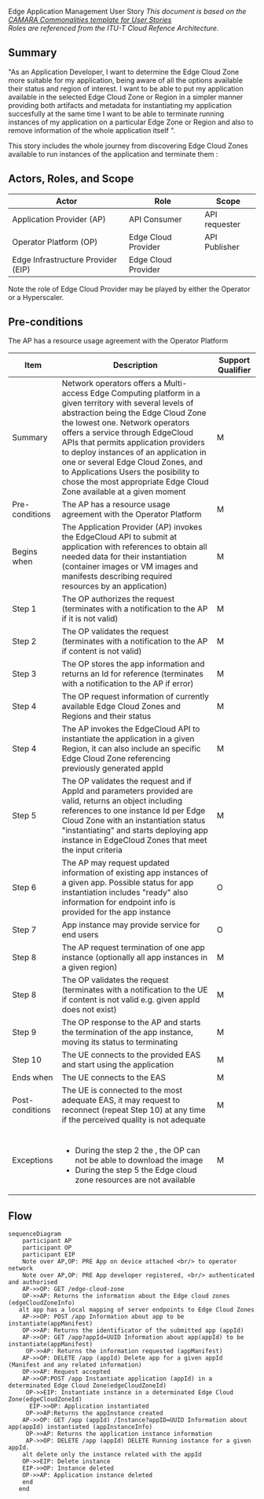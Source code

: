 
Edge Application Management User Story
_This document is based on the [CAMARA Commonalities template for User Stories](https://github.com/camaraproject/Commonalities/blob/main/documentation/Userstory-template.md)_  
_Roles are referenced from the ITU-T Cloud Refence Architecture._

## Summary
"As an Application Developer, I want to determine the Edge Cloud Zone more suitable for my application, being aware of all the options available their status and region of interest.
I want to be able to put my application available in the selected Edge Cloud Zone or Region in a simpler manner providing both artifacts and metadata for instantiating my application succesfully at the same time I want to be able to terminate
running instances of my application on a particular Edge Zone or Region and also to remove information of the whole application itself ".  

This story includes the whole journey from discovering Edge Cloud Zones available to run instances of the application and terminate them :  


## Actors, Roles, and Scope
| Actor | Role | Scope |
|-------|------|-------|
|Application Provider (AP) |API Consumer | API requester |
|Operator Platform (OP)|Edge Cloud Provider | API Publisher |
|Edge Infrastructure Provider (EIP)|Edge Cloud Provider|

Note the role of Edge Cloud Provider may be played by either the Operator or a Hyperscaler.

## Pre-conditions
The AP has a resource usage agreement with the Operator Platform

| Item | Description | Support Qualifier |
|----|----|----|
|Summary|Network operators offers a Multi-access Edge Computing platform in a given territory with several levels of abstraction being the Edge Cloud Zone the lowest one. Network operators offers a service through EdgeCloud APIs that permits application providers to deploy instances of an application in one or several Edge Cloud Zones, and to Applications Users the posibility to chose the most appropriate Edge Cloud Zone available at a given moment| M |
|Pre-conditions|The AP has a resource usage agreement with the Operator Platform| M |
|Begins when|The Application Provider (AP) invokes the EdgeCloud API to submit at application with references to obtain all needed data for their instantiation (container images or VM images and manifests describing required resources by an application)| M |
|Step 1|The OP authorizes the request (terminates with a notification to the AP if it is not valid)| M |
|Step 2|The OP validates the request (terminates with a notification to the AP if content is not valid)| M|
|Step 3|The OP stores the app information and returns an Id for reference (terminates with a notification to the AP if error)| M |
|Step 4|The OP request information of currently available Edge Cloud Zones and Regions and their status| M |
|Step 4|The AP invokes the EdgeCloud API to instantiate the application in a given Region, it can also include an specific Edge Cloud Zone referencing previously generated appId | M |
|Step 5|The OP validates the request and if AppId and parameters provided are valid, returns an object including references to one instance Id per Edge Cloud Zone with an instantiation status "instantiating" and starts deploying app instance in EdgeCloud Zones that meet the input criteria| M |
|Step 6|The AP may request updated information of existing app instances of a given app. Possible status for app instantiation includes "ready" also information for endpoint info is provided for the app instance| O |
|Step 7|App instance may provide service for end users | O |
|Step 8|The AP request termination of one app instance (optionally all app instances in a given region) | M |
|Step 8|The OP validates the request (terminates with a notification to the UE if content is not valid e.g. given appId does not exist)| M|
|Step 9|The OP response to the AP and starts the termination of the app instance, moving its status to terminating| M|
|Step 10|The UE connects to the provided EAS and start using the application| M|
|Ends when|The UE connects to the EAS| M |
|Post-conditions|The UE is connected to the most adequate EAS, it may request to reconnect (repeat Step 10) at any time if the perceived quality is not adequate| M |
|Exceptions|<br><ul><li>During the step 2 the , the OP can not be able to download the image</li><li>During the step 5 the Edge cloud zone resources are not available | M | 



## Flow
```mermaid
sequenceDiagram
    participant AP
    participant OP
    participant EIP
    Note over AP,OP: PRE App on device attached <br/> to operator network
    Note over AP,OP: PRE App developer registered, <br/> authenticated and authorised
    AP->>OP: GET /edge-cloud-zone 
    OP->>AP: Returns the information about the Edge cloud zones (edgeCloudZoneInfo)
   alt app has a local mapping of server endpoints to Edge Cloud Zones
    AP->>OP: POST /app Information about app to be instantiate(appManifest) 
    OP->>AP: Returns the identificator of the submitted app (appId)
    AP->>OP: GET /app?appId=UUID Information about app(appId) to be instantiate(appManifest) 
     OP->>AP: Returns the information requested (appManifest)
    AP->>OP: DELETE /app (appId) Delete app for a given appId (Manifest and any related information)
    OP->>AP: Request accepted
    AP->>OP:POST /app Instantiate application (appId) in a determinated Edge Cloud Zone(edgeCloudZoneId)
     OP->>EIP: Instantiate instance in a determinated Edge Cloud Zone(edgeCloudZoneId)
      EIP->>OP: Application instantiated
     OP->>AP:Returns the appInstance created
    AP->>OP: GET /app (appId) /Instance?appID=UUID Information about app(appId) instantiated (appInstanceInfo) 
     OP->>AP: Returns the application instance information
     AP->>OP: DELETE /app (appId) DELETE Running instance for a given appId.
    alt delete only the instance related with the appId
    OP->>EIP: Delete instance
    EIP->>OP: Instance deleted
    OP->>AP: Application instance deleted
    end
   end
```




